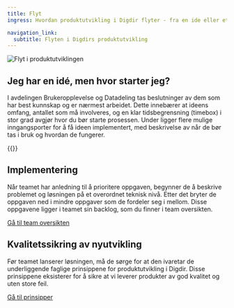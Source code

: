 ```yaml
---
title: Flyt
ingress: Hvordan produktutvikling i Digdir flyter - fra en ide eller et oppdrag til implementering og lansering av et produkt eller en tjeneste.

navigation_link:
  subtitle: Flyten i Digdirs produktutvikling
---
```


![Flyt i produktutviklingen](/images/pom-flow-map.svg)

## Jeg har en idé, men hvor starter jeg?
I avdelingen Brukeropplevelse og Datadeling tas beslutninger av dem som har best kunnskap og er nærmest arbeidet. Dette innebærer at ideens omfang, antallet som må involveres, og en klar tidsbegrensning (timebox) i stor grad avgjør hvor du bør starte prosessen.
Under ligger flere mulige inngangsporter for å få ideen implementert, med beskrivelse av når de bør tas i bruk og hvordan de fungerer.

{{<child-pages>}}

## Implementering
Når teamet har anledning til å prioritere oppgaven, begynner de å beskrive problemet og løsningen på et overordnet teknisk nivå. Etter det bryter de oppgaven ned i mindre oppgaver som de fordeler seg i mellom. Disse oppgavene ligger i teamet sin backlog, som du finner i team oversikten.  

[Gå til team oversikten](/teams/)

## Kvalitetssikring av nyutvikling
Før teamet lanserer løsningen, må de sørge for at den ivaretar de underliggende faglige prinsippene for produktutvikling i Digdir. Disse prinsippene eksisterer for å sikre at vi leverer produkter av god kvalitet og uten store feil.  

[Gå til prinsipper](/produktleveransemodell/prinsipper/)
